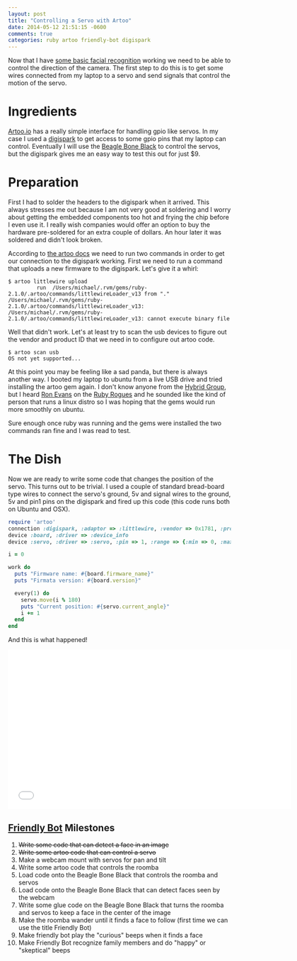 ```yaml
---
layout: post
title: "Controlling a Servo with Artoo"
date: 2014-05-12 21:51:15 -0600
comments: true
categories: ruby artoo friendly-bot digispark
---
```


Now that I have [some basic facial recognition](/blog/2014/04/25/facial-recognition-with-spyglass/) working we need to be able to control the direction of the camera. The first step to do this is to get some wires connected from my laptop to a servo and send signals that control the motion of the servo.

# Ingredients

[Artoo.io](http://artoo.io/documentation/drivers/servo/) has a really simple interface for handling gpio like servos. In my case I used a [digispark](http://digistump.com/products/1) to get access to some gpio pins that my laptop can control. Eventually I will use the [Beagle Bone Black](http://beagleboard.org/Products/BeagleBone+Black) to control the servos, but the digispark gives me an easy way to test this out for just $9.

<!--more-->

# Preparation

First I had to solder the headers to the digispark when it arrived. This always stresses me out because I am not very good at soldering and I worry about getting the embedded components too hot and frying the chip before I even use it. I really wish companies would offer an option to buy the hardware pre-soldered for an extra couple of dollars. An hour later it was soldered and didn't look broken.

According to [the artoo docs](http://artoo.io/documentation/platforms/digispark/#HowToConnect) we need to run two commands in order to get our connection to the digispark working. First we need to run a command that uploads a new firmware to the digispark. Let's give it a whirl:

```
$ artoo littlewire upload
         run  /Users/michael/.rvm/gems/ruby-2.1.0/.artoo/commands/littlewireLoader_v13 from "."
/Users/michael/.rvm/gems/ruby-2.1.0/.artoo/commands/littlewireLoader_v13: /Users/michael/.rvm/gems/ruby-2.1.0/.artoo/commands/littlewireLoader_v13: cannot execute binary file
```

Well that didn't work. Let's at least try to scan the usb devices to figure out the vendor and product ID that we need in to configure out artoo code.

```
$ artoo scan usb
OS not yet supported...
```

At this point you may be feeling like a sad panda, but there is always another way. I booted my laptop to ubuntu from a live  USB drive and tried installing the artoo gem again. I don't know anyone from the [Hybrid Group](http://hybridgroup.com/), but I heard [Ron Evans](https://twitter.com/deadprogram) on the [Ruby Rogues](http://rubyrogues.com/) and he sounded like the kind of person that runs a linux distro so I was hoping that the gems would run more smoothly on ubuntu.

Sure enough once ruby was running and the gems were installed the two commands ran fine and I was read to test.

# The Dish

Now we are ready to write some code that changes the position of the servo. This turns out to be trivial. I used a couple of standard bread-board type wires to connect the servo's ground, 5v and signal wires to the ground, 5v and pin1 pins on the digispark and fired up this code (this code runs both on Ubuntu and OSX).

```ruby
require 'artoo'
connection :digispark, :adaptor => :littlewire, :vendor => 0x1781, :product => 0x0c9f
device :board, :driver => :device_info
device :servo, :driver => :servo, :pin => 1, :range => {:min => 0, :max => 180} # pin must be a PWM pin

i = 0

work do
  puts "Firmware name: #{board.firmware_name}"
  puts "Firmata version: #{board.version}"

  every(1) do
    servo.move(i % 180)
    puts "Current position: #{servo.current_angle}"
    i += 1
  end
end
```

And this is what happened!

<iframe width="640" height="360" src="//www.youtube.com/embed/ISK5bVShs2w" frameborder="0" allowfullscreen></iframe>

## [Friendly Bot](/blog/2014/04/23/planning-friendly-bot) Milestones

1. ~~Write some code that can detect a face in an image~~
2. ~~Write some artoo code that can control a servo~~
3. Make a webcam mount with servos for pan and tilt
4. Write some artoo code that controls the roomba
5. Load code onto the Beagle Bone Black that controls the roomba and servos
6. Load code onto the Beagle Bone Black that can detect faces seen by the webcam
7. Write some glue code on the Beagle Bone Black that turns the roomba and servos to keep a face in the center of the image
8. Make the roomba wander until it finds a face to follow (first time we can use the title Friendly Bot)
9. Make friendly bot play the "curious" beeps when it finds a face
10. Make Friendly Bot recognize family members and do "happy" or "skeptical" beeps
